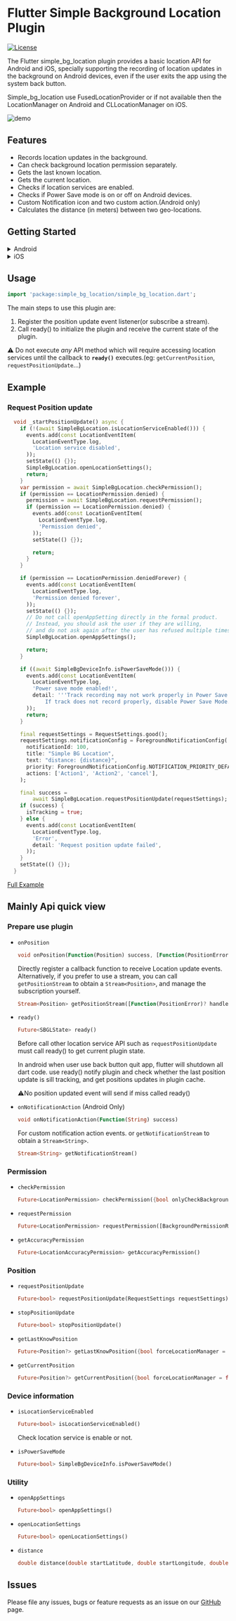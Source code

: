 # Flutter Simple Background Location Plugin

[![License](https://img.shields.io/github/license/royer/simple_bg_location?style=flat-square&logo=github)](https://github.com/royer/simple_bg_location/blob/master/LICENSE)

The Flutter simple_bg_location plugin provides a basic location API for Android and iOS, specially supporting the recording of location updates in the background on Android devices, even if the user exits the app using the system back button.

Simple_bg_location use FusedLocationProvider or if not available then the LocationManager on Android and CLLocationManager on iOS.

![demo](tiny_demo.gif)
## Features

* Records location updates in the background.
* Can check background location permission separately.
* Gets the last known location.
* Gets the current location.
* Checks if location services are enabled.
* Checks if Power Save mode is on or off on Android devices.
* Custom Notification icon and two custom action.(Android only)
* Calculates the distance (in meters) between two geo-locations.
  


## Getting Started

<details>
<summary>Android</summary>

**AndroidX**

The Simple Background Location Plugin requires the AndroidX. Make sure your Android project support AndroidX. Detailed instructions can be found [here](https://flutter.dev/docs/development/packages-and-plugins/androidx-compatibility).

1. Make sure your "android/gradle.properties" file has:
   
    >```
    >android.useAndroidX=true
    >android.enableJetifier=true
    >```

**SdkVersion**

The Simple Background Location Plugin requires the `minSdkVersion` >= 21 and `compileSdkVersion` >= 33.


2. Make sure your "android/app/build.gradle" file to 21:
   
   >```
   > android {
   >    compileSdkVersion 33
   >    ...
   >}
   >...
   >defaultConfig {
   >    ... 
   >    minSdkVersion 21
   >    ...
   >}


**Permissions**

If your App only need approximate accuracy, add `ACCESS_COARSE_LOCATION` in AndroidManifest.xml file (located under android/app/src/main) as children of the `<manifest>` tag.

>```xml
><uses-permission android:name="android.permission.ACCESS_COARSE_LOCATION" />
>```

If you need precise accuracy, add both `ACCESS_COARSE_LOCATION` and `ACCESS_FINE_LOCATION`.

>```xml
><uses-permission android:name="android.permission.ACCESS_COARSE_LOCATION" />
><uses-permission android:name="android.permission.ACCESS_FINE_LOCATION" />
>```

Simple Background Location Plugin use [foreground service type](https://developer.android.com/guide/topics/manifest/service-element#foregroundservicetype). This already meets most use cases and does not require requesting background permission. Even if the user exits the application using the system back button, the service of the Simple Background Location Plugin continues to record location information and saves it in memory. When the user restarts the application, all location records will be passed back to your application through the `ready()` function.

Since Android 10(API level 29), if you need background permission, you must declare the  `ACCESS_BACKGROUND_LOCATION` permission in manifest.

>```xml
><uses-permission android:name="android.permission.ACCESS_BACKGROUND_LOCATION" />
>```

To reiterate, in the current version, there is **NO NEED** to apply for background permission. It will only be necessary to obtain background permission when future versions provide features such as Geofencing.

More details about [location permission.](https://developer.android.com/training/location/permissions) 

</details>
<details>
<summary>iOS</summary>

**Permissions**

Edit `info.plist` directly(located under ios/Runner)
```xml
<dict>
    ...
	<key>NSLocationWhenInUseUsageDescription</key>
	<string>Why need WhenInUse description</string>
	<key>NSLocationAlwaysUsageDescription</key>
	<string>Why need background description</string>
    ...
</dict>
```
</details>


## Usage
```dart
import 'package:simple_bg_location/simple_bg_location.dart';
```

The main steps to use this plugin are: 
1. Register the position update event listener(or subscribe a stream). 
2. Call ready() to initialize the plugin and receive the current state of the plugin.

⚠️ Do not execute *any* API method which will require accessing location services until the callback to **`ready()`** executes.(eg: `getCurrentPosition`, `requestPositionUpdate`...)

## Example

### Request Position update
```dart
  void _startPositionUpdate() async {
    if (!(await SimpleBgLocation.isLocationServiceEnabled())) {
      events.add(const LocationEventItem(
        LocationEventType.log,
        'Location service disabled',
      ));
      setState(() {});
      SimpleBgLocation.openLocationSettings();
      return;
    }
    var permission = await SimpleBgLocation.checkPermission();
    if (permission == LocationPermission.denied) {
      permission = await SimpleBgLocation.requestPermission();
      if (permission == LocationPermission.denied) {
        events.add(const LocationEventItem(
          LocationEventType.log,
          'Permission denied',
        ));
        setState(() {});

        return;
      }
    }

    if (permission == LocationPermission.deniedForever) {
      events.add(const LocationEventItem(
        LocationEventType.log,
        'Permission denied forever',
      ));
      setState(() {});
      // Do not call openAppSetting directly in the formal product.
      // Instead, you should ask the user if they are willing,
      // and do not ask again after the user has refused multiple times.
      SimpleBgLocation.openAppSettings();

      return;
    }

    if ((await SimpleBgDeviceInfo.isPowerSaveMode())) {
      events.add(const LocationEventItem(
        LocationEventType.log,
        'Power save mode enabled!',
        detail: '''Track recording may not work properly in Power Save Mode. 
            If track does not record properly, disable Power Save Mode.''',
      ));
      return;
    }

    final requestSettings = RequestSettings.good();
    requestSettings.notificationConfig = ForegroundNotificationConfig(
      notificationId: 100,
      title: "Simple BG Location",
      text: "distance: {distance}",
      priority: ForegroundNotificationConfig.NOTIFICATION_PRIORITY_DEFAULT,
      actions: ['Action1', 'Action2', 'cancel'],
    );

    final success =
        await SimpleBgLocation.requestPositionUpdate(requestSettings);
    if (success) {
      isTracking = true;
    } else {
      events.add(const LocationEventItem(
        LocationEventType.log,
        'Error',
        detail: 'Request position update failed',
      ));
    }
    setState(() {});
  }

```

[Full Example](https://github.com/royer/simple_bg_location/tree/master/full_example)

## Mainly Api quick view

### Prepare use plugin

* `onPosition`
  ```dart
  void onPosition(Function(Position) success, [Function(PositionError)? failure])
  ```
  Directly register a callback function to receive Location update events. Alternatively, if you prefer to use a stream, you can call `getPositionStream` to obtain a `Stream<Position>`, and manage the subscription yourself. 
  ```dart
  Stream<Position> getPositionStream([Function(PositionError)? handleError])
  ```

* `ready()`
  ```dart
  Future<SBGLState> ready()
  ```
  Before call other location service API such as `requestPositionUpdate`  must call ready() to get current plugin state.

  In android when user use back button quit app, flutter will shutdown all
  dart code. use ready() notify plugin and check whether the last position
  update is sill tracking, and get positions updates in plugin cache.

  ⚠️No position updated event will send if miss called ready()

* `onNotificationAction` (Android Only)
  ```dart
  void onNotificationAction(Function(String) success)
  ```
  For custom notification action events. or `getNotificationStream` to obtain a `Stream<String>`.
  ```dart
  Stream<String> getNotificationStream()
  ```
### Permission
* `checkPermission`
  ```dart
  Future<LocationPermission> checkPermission({bool onlyCheckBackground = false})
  ```
* `requestPermission`
  ```dart
  Future<LocationPermission> requestPermission([BackgroundPermissionRationale? rationale])
  ```
* `getAccuracyPermission`
  ```dart
  Future<LocationAccuracyPermission> getAccuracyPermission()
  ```

### Position

* `requestPositionUpdate`
  ```dart
  Future<bool> requestPositionUpdate(RequestSettings requestSettings)
  ```
* `stopPositionUpdate`
  ```dart
  Future<bool> stopPositionUpdate()
  ```
* `getLastKnowPosition`
  ```dart
  Future<Position?> getLastKnowPosition({bool forceLocationManager = false})
  ```
* `getCurrentPosition`
  ```dart
  Future<Position?> getCurrentPosition({bool forceLocationManager = false})
  ```
### Device information

* `isLocationServiceEnabled`
  ```dart
  Future<bool> isLocationServiceEnabled()
  ```
  Check location service is enable or not.

* `isPowerSaveMode`
  ```dart
  Future<bool> SimpleBgDeviceInfo.isPowerSaveMode()
  ```

### Utility

* `openAppSettings`
  ```dart
  Future<bool> openAppSettings()
  ```

* `openLocationSettings`
  ```dart
  Future<bool> openLocationSettings()
  ```

* `distance`
  ```dart
  double distance(double startLatitude, double startLongitude, double endLatitude, double endLongitude)
  ```

## Issues

Please file any issues, bugs or feature requests as an issue on our [GitHub](https://github.com/royer/simple_bg_location/issues) page.


